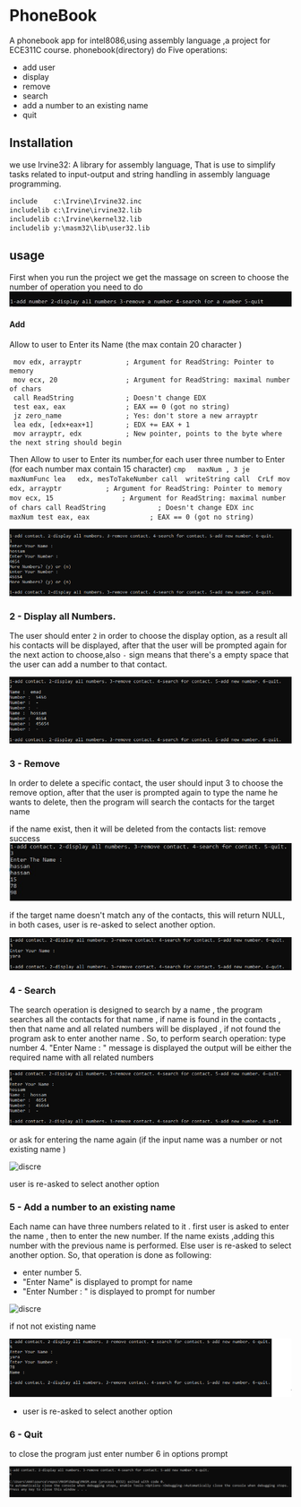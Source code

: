 # PhoneBook
A phonebook app for intel8086,using assembly language ,a project for ECE311C course.
phonebook(directory) do Five operations:    
* add user
* display
* remove
* search
* add a number to an existing name
* quit
 
 
 ## Installation
 we use Irvine32: A library for assembly language, That is use to simplify tasks related to input-output and string handling in assembly language programming.
 ```
 include    c:\Irvine\Irvine32.inc
includelib c:\Irvine\irvine32.lib
includelib c:\Irvine\kernel32.lib
includelib y:\masm32\lib\user32.lib
```


## usage
First when you run the project we get the massage on screen to choose the number of operation you need to do  
![first massage](https://github.com/AYA-NASH/PhoneBook/blob/main/screenshots/first%20massage0.PNG?raw=true)

   #### Add
   Allow to user to Enter its Name (the max contain 20 character )
   ```
    mov edx, arrayptr           ; Argument for ReadString: Pointer to memory
    mov ecx, 20                 ; Argument for ReadString: maximal number of chars
    call ReadString             ; Doesn't change EDX
    test eax, eax               ; EAX == 0 (got no string)
    jz zero_name                ; Yes: don't store a new arrayptr
    lea edx, [edx+eax+1]        ; EDX += EAX + 1
    mov arrayptr, edx           ; New pointer, points to the byte where the next string should begin
   ```    
  Then Allow to user to Enter its number,for each user three number to Enter (for each number max contain 15 character)
    ```
            cmp   maxNum , 3
            je    maxNumFunc
            lea   edx, mesToTakeNumber
	    call  writeString
	    call  CrLf
            mov edx, arrayptr           ; Argument for ReadString: Pointer to memory
            mov ecx, 15                 ; Argument for ReadString: maximal number of chars
            call ReadString             ; Doesn't change EDX
            inc     maxNum
            test eax, eax               ; EAX == 0 (got no string)
	    ```

![discre](screenshots/add.PNG)
 ###  2 - Display all Numbers.
 The user should enter `2` in order to choose the display option, as a result all his contacts will be displayed, after that the user will be prompted again for the next action to choose,also `-` sign means that there's a empty space that the user can add a number to that contact.
 
![discre](screenshots/display.PNG)

### 3 - Remove 
In order to delete a specific contact, the user should input 3 to choose the remove option, after that the user is prompted again to type the name he wants to delete, then the program will search the contacts for the target name

if the name exist, then it will be deleted from the contacts list: remove success
![remove success](screenshots/removeExistingName.jpeg)

if the target name doesn't match any of the contacts, this will return NULL, in both cases, user is re-asked to select another option.

![remove Fails](screenshots/removeAnInvalidName.PNG)

### 4 - Search
The search operation is designed to search by a name , the program searches all the contacts for that name , if name is found in the contacts , then that name and all related numbers will be displayed , if not found the program ask to enter another name . 
So, to perform search operation:
type number 4.
"Enter Name : " message is displayed the output will be either the required name with all related numbers

![discre](screenshots/searchExistingName.PNG)

or ask for entering the name again (if the input name was a number or not existing name )

![discre](screenshots/searchAnInvalidName)

user is re-asked to select another option 

### 5 - Add  a number to an existing name
 Each name can have three numbers related to it . first user is asked to enter the name , then to enter the new number. If the name exists ,adding this number with the previous name is performed. Else user is re-asked to select another option.
So, that operation is done as following:
- enter number 5.
- "Enter Name" is displayed to prompt for name
- "Enter Number : " is displayed to prompt for number 

![discre](screenshots/addNewNumberExistingName.PNGadd.PNG)

if not not existing name

![discre](screenshots/addNewNumberInvalidName.PNG)

- user is re-asked to select another option
### 6 - Quit
to close the program just enter number 6 in options prompt

![discre](screenshots/quit.PNG)
